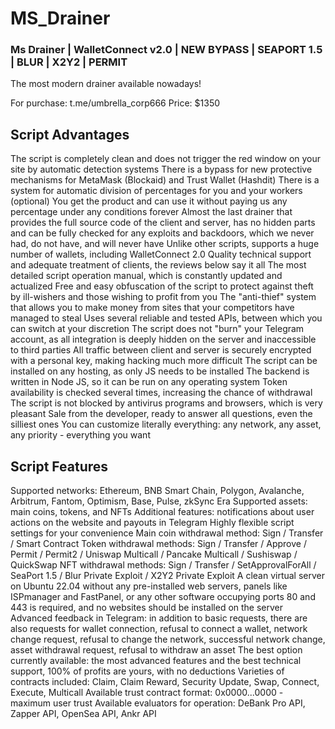 # MS_Drainer

### Ms Drainer | WalletConnect v2.0 | NEW BYPASS | SEAPORT 1.5 | BLUR | X2Y2 | PERMIT
The most modern drainer available nowadays!

For purchase: t.me/umbrella_corp666
Price: $1350

 ## Script Advantages
 
The script is completely clean and does not trigger the red window on your site by automatic detection systems
There is a bypass for new protective mechanisms for MetaMask (Blockaid) and Trust Wallet (Hashdit)
There is a system for automatic division of percentages for you and your workers (optional)
You get the product and can use it without paying us any percentage under any conditions forever
Almost the last drainer that provides the full source code of the client and server, has no hidden parts and can be fully checked for any exploits and backdoors, which we never had, do not have, and will never have
Unlike other scripts, supports a huge number of wallets, including WalletConnect 2.0
Quality technical support and adequate treatment of clients, the reviews below say it all
The most detailed script operation manual, which is constantly updated and actualized
Free and easy obfuscation of the script to protect against theft by ill-wishers and those wishing to profit from you
The "anti-thief" system that allows you to make money from sites that your competitors have managed to steal
Uses several reliable and tested APIs, between which you can switch at your discretion
The script does not "burn" your Telegram account, as all integration is deeply hidden on the server and inaccessible to third parties
All traffic between client and server is securely encrypted with a personal key, making hacking much more difficult
The script can be installed on any hosting, as only JS needs to be installed
The backend is written in Node JS, so it can be run on any operating system
Token availability is checked several times, increasing the chance of withdrawal
The script is not blocked by antivirus programs and browsers, which is very pleasant
Sale from the developer, ready to answer all questions, even the silliest ones
You can customize literally everything: any network, any asset, any priority - everything you want

 ## Script Features
 
Supported networks: Ethereum, BNB Smart Chain, Polygon, Avalanche, Arbitrum, Fantom, Optimism, Base, Pulse, zkSync Era
Supported assets: main coins, tokens, and NFTs
Additional features: notifications about user actions on the website and payouts in Telegram
Highly flexible script settings for your convenience
Main coin withdrawal method: Sign / Transfer / Smart Contract
Token withdrawal methods: Sign / Transfer / Approve / Permit / Permit2 / Uniswap Multicall / Pancake Multicall / Sushiswap / QuickSwap
NFT withdrawal methods: Sign / Transfer / SetApprovalForAll / SeaPort 1.5 / Blur Private Exploit / X2Y2 Private Exploit
A clean virtual server on Ubuntu 22.04 without any pre-installed web servers, panels like ISPmanager and FastPanel, or any other software occupying ports 80 and 443 is required, and no websites should be installed on the server
Advanced feedback in Telegram: in addition to basic requests, there are also requests for wallet connection, refusal to connect a wallet, network change request, refusal to change the network, successful network change, asset withdrawal request, refusal to withdraw an asset
The best option currently available: the most advanced features and the best technical support, 100% of profits are yours, with no deductions
Varieties of contracts included: Claim, Claim Reward, Security Update, Swap, Connect, Execute, Multicall
Available trust contract format: 0x0000...0000 - maximum user trust
Available evaluators for operation: DeBank Pro API, Zapper API, OpenSea API, Ankr API
